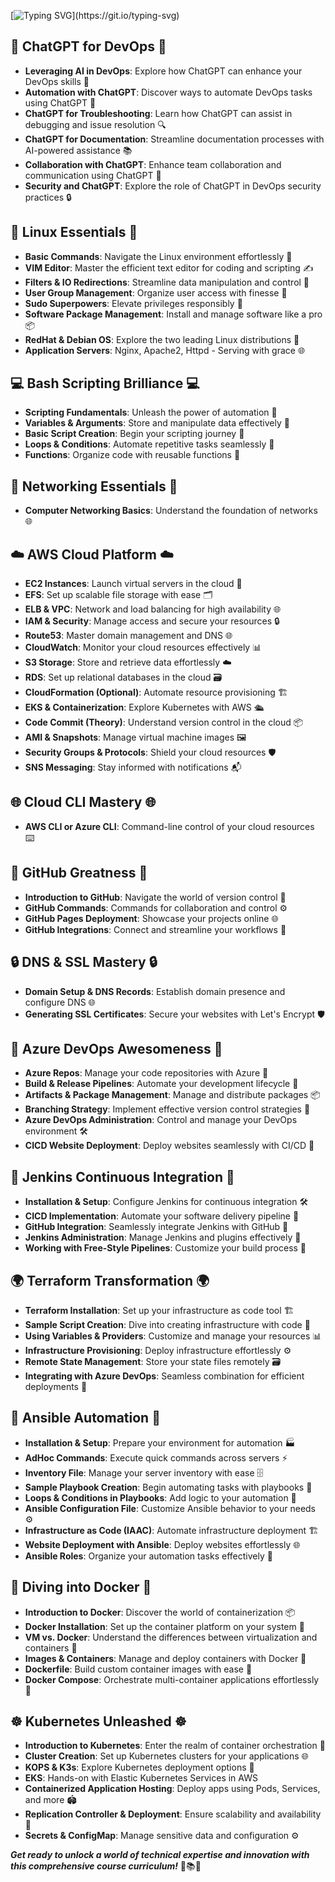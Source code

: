 

[![Typing SVG](https://readme-typing-svg.demolab.com?font=Josefin+Sans&size=40&duration=1000&pause=500&color=e6b800&width=400&&repeat=true&height=70&lines=DevOps+World;Itegrating+ChatGPT;Operating+Systems;Cloud+Computing;Version+Control;IAAC;CICD;Containerization;etc+etc...)](https://git.io/typing-svg)

## 🤖 **ChatGPT for DevOps 🤖**

- **Leveraging AI in DevOps**: Explore how ChatGPT can enhance your DevOps skills 🌟
- **Automation with ChatGPT**: Discover ways to automate DevOps tasks using ChatGPT 🤖
- **ChatGPT for Troubleshooting**: Learn how ChatGPT can assist in debugging and issue resolution 🔍
- **ChatGPT for Documentation**: Streamline documentation processes with AI-powered assistance 📚
- **Collaboration with ChatGPT**: Enhance team collaboration and communication using ChatGPT 💬
- **Security and ChatGPT**: Explore the role of ChatGPT in DevOps security practices 🔒


## 🐧 **Linux Essentials 🐧**

- **Basic Commands**: Navigate the Linux environment effortlessly 📂
- **VIM Editor**: Master the efficient text editor for coding and scripting ✍️
- **Filters & IO Redirections**: Streamline data manipulation and control 🚀
- **User Group Management**: Organize user access with finesse 👥
- **Sudo Superpowers**: Elevate privileges responsibly 🦸
- **Software Package Management**: Install and manage software like a pro 📦
- **RedHat & Debian OS**: Explore the two leading Linux distributions 🐞
- **Application Servers**: Nginx, Apache2, Httpd - Serving with grace 🌐

## 💻 **Bash Scripting Brilliance 💻**

- **Scripting Fundamentals**: Unleash the power of automation 🤖
- **Variables & Arguments**: Store and manipulate data effectively 📝
- **Basic Script Creation**: Begin your scripting journey 📜
- **Loops & Conditions**: Automate repetitive tasks seamlessly 🔁
- **Functions**: Organize code with reusable functions 🔄 

## 🔌 **Networking Essentials 🔌**

- **Computer Networking Basics**: Understand the foundation of networks 🌐

## ☁️ **AWS Cloud Platform ☁️**

- **EC2 Instances**: Launch virtual servers in the cloud 🚀
- **EFS**: Set up scalable file storage with ease 🗂️
- **ELB & VPC**: Network and load balancing for high availability 🌐
- **IAM & Security**: Manage access and secure your resources 🔒
- **Route53**: Master domain management and DNS 🌐
- **CloudWatch**: Monitor your cloud resources effectively 📊
- **S3 Storage**: Store and retrieve data effortlessly ☁️
- **RDS**: Set up relational databases in the cloud 🗃️
- **CloudFormation (Optional)**: Automate resource provisioning 🏗️
- **EKS & Containerization**: Explore Kubernetes with AWS 🛳️
- **Code Commit (Theory)**: Understand version control in the cloud 📦
- **AMI & Snapshots**: Manage virtual machine images 🖼️
- **Security Groups & Protocols**: Shield your cloud resources 🛡️
- **SNS Messaging**: Stay informed with notifications 📬

## 🌐 **Cloud CLI Mastery 🌐**

- **AWS CLI or Azure CLI**: Command-line control of your cloud resources ⌨️

## 🐙 **GitHub Greatness 🐙**

- **Introduction to GitHub**: Navigate the world of version control 📜
- **GitHub Commands**: Commands for collaboration and control ⚙️
- **GitHub Pages Deployment**: Showcase your projects online 🌐
- **GitHub Integrations**: Connect and streamline your workflows 🔗

## 🔒 **DNS & SSL Mastery 🔒**

- **Domain Setup & DNS Records**: Establish domain presence and configure DNS 🌐
- **Generating SSL Certificates**: Secure your websites with Let's Encrypt 🛡️

## 🚀 **Azure DevOps Awesomeness 🚀**

- **Azure Repos**: Manage your code repositories with Azure 📁
- **Build & Release Pipelines**: Automate your development lifecycle 🔄
- **Artifacts & Package Management**: Manage and distribute packages 📦
- **Branching Strategy**: Implement effective version control strategies 🌿
- **Azure DevOps Administration**: Control and manage your DevOps environment 🛠️
- **CICD Website Deployment**: Deploy websites seamlessly with CI/CD 🚀

## 🚀 **Jenkins Continuous Integration 🚀**

- **Installation & Setup**: Configure Jenkins for continuous integration 🛠️
- **CICD Implementation**: Automate your software delivery pipeline 🚀
- **GitHub Integration**: Seamlessly integrate Jenkins with GitHub 🔄
- **Jenkins Administration**: Manage Jenkins and plugins effectively 🏢
- **Working with Free-Style Pipelines**: Customize your build process 🔧

## 🌍 **Terraform Transformation 🌍**

- **Terraform Installation**: Set up your infrastructure as code tool 🏗️
- **Sample Script Creation**: Dive into creating infrastructure with code 📜
- **Using Variables & Providers**: Customize and manage your resources 📊
- **Infrastructure Provisioning**: Deploy infrastructure effortlessly ⚙️
- **Remote State Management**: Store your state files remotely 🗃️
- **Integrating with Azure DevOps**: Seamless combination for efficient deployments 🔗

## 🤖 **Ansible Automation 🤖**

- **Installation & Setup**: Prepare your environment for automation 🏭
- **AdHoc Commands**: Execute quick commands across servers ⚡
- **Inventory File**: Manage your server inventory with ease 🗄️
- **Sample Playbook Creation**: Begin automating tasks with playbooks 📖
- **Loops & Conditions in Playbooks**: Add logic to your automation 🔄
- **Ansible Configuration File**: Customize Ansible behavior to your needs ⚙️
- **Infrastructure as Code (IAAC)**: Automate infrastructure deployment 🏗️
- **Website Deployment with Ansible**: Deploy websites effortlessly 🌐
- **Ansible Roles**: Organize your automation tasks effectively 🧩

## 🐳 **Diving into Docker 🐳**

- **Introduction to Docker**: Discover the world of containerization 📦
- **Docker Installation**: Set up the container platform on your system 🚀
- **VM vs. Docker**: Understand the differences between virtualization and containers 🔄
- **Images & Containers**: Manage and deploy containers with Docker 🏢
- **Dockerfile**: Build custom container images with ease 📁
- **Docker Compose**: Orchestrate multi-container applications effortlessly 🎵

## ☸️ **Kubernetes Unleashed ☸️**

- **Introduction to Kubernetes**: Enter the realm of container orchestration 🚢
- **Cluster Creation**: Set up Kubernetes clusters for your applications 🌐
- **KOPS & K3s**: Explore Kubernetes deployment options 🚀
- **EKS**: Hands-on with Elastic Kubernetes Services in AWS
- **Containerized Application Hosting**: Deploy apps using Pods, Services, and more 🏟️
- **Replication Controller & Deployment**: Ensure scalability and availability 🔄
- **Secrets & ConfigMap**: Manage sensitive data and configuration ⚙️

***Get ready to unlock a world of technical expertise and innovation with this comprehensive course curriculum!*** 🚀📚🌟
